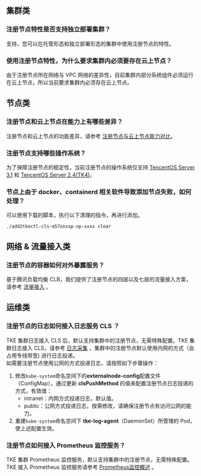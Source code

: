 
## 集群类
### 注册节点特性是否支持独立部署集群？
支持，您可以在托管形态和独立部署形态的集群中使用注册节点的特性。

### 使用注册节点特性，为什么要求集群内必须要存在云上节点？
由于注册节点所在网络与 VPC 网络的差异性，目前集群内部分系统组件必须运行在云上节点，所以当前要求集群内必须存在云上节点。

## 节点类
### 注册节点和云上节点在能力上有哪些差异？
注册节点和云上节点的功能差异，请参考 [注册节点与云上节点能力对比](https://cloud.tencent.com/document/product/457/57916#.E6.B3.A8.E5.86.8C.E8.8A.82.E7.82.B9.E4.B8.8E.E4.BA.91.E4.B8.8A.E8.8A.82.E7.82.B9.E8.83.BD.E5.8A.9B.E5.AF.B9.E6.AF.94)。

### 注册节点支持哪些操作系统？
为了保障注册节点的稳定性，当前注册节点的操作系统仅支持 [TencentOS Server 3.1](https://cloud.tencent.com/document/product/213/38027) 和 [TencentOS Server 2.4(TK4)](https://cloud.tencent.com/document/product/213/38027)。

### 节点上由于 docker、containerd 相关软件导致添加节点失败，如何处理？
可以使用下载的脚本，执行以下清理的指令，再进行添加。
```
./add2tkectl-cls-m57oxxxp-np-xxxx clear
```

## 网络 & 流量接入类

### 注册节点的容器如何对外暴露服务？
基于腾讯负载均衡 CLB，我们提供了注册节点的四层以及七层的流量接入方案，请参考 [流量接入](https://cloud.tencent.com/document/product/457/79749) 。

## 运维类

### 注册节点的日志如何接入日志服务 CLS ？
TKE 集群日志接入 CLS 后，默认支持集群中的注册节点，无需特殊配置。TKE 集群日志接入 CLS，请参考 [日志采集](https://cloud.tencent.com/document/product/457/36771) ，集群中的注册节点默认使用内网的方式（会占用专线带宽) 进行日志投递。
<br>如需要注册节点使用公网的方式投递日志，请按照如下步骤操作：
1. 修改`kube-system`命名空间下的**externalnode-config**配置文件（ConfigMap），通过更新 **clsPushMethod** 的值来配置注册节点日志投递的方式，有效值：
   - intranet：内网方式投递日志，默认值。
   - public：公网方式投递日志，按需修改，请确保注册节点有访问公网的能力。
2. 重建`kube-system`命名空间下 **tke-log-agent**（DaemonSet）所管理的 Pod，使上述配置生效。

### 注册节点如何接入 Prometheus 监控服务？
TKE 集群 Prometheus 监控服务，默认支持集群中的注册节点，无需特殊配置。TKE 接入 Prometheus 监控服务请参考  [Prometheus监控概述](https://cloud.tencent.com/document/product/457/71896) 。
